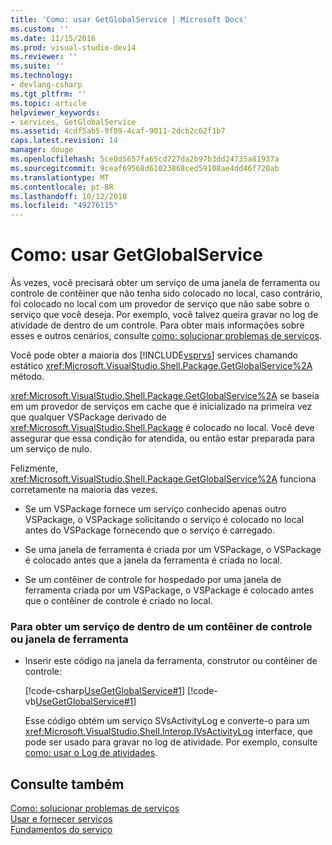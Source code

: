 ```yaml
---
title: 'Como: usar GetGlobalService | Microsoft Docs'
ms.custom: ''
ms.date: 11/15/2016
ms.prod: visual-studio-dev14
ms.reviewer: ''
ms.suite: ''
ms.technology:
- devlang-csharp
ms.tgt_pltfrm: ''
ms.topic: article
helpviewer_keywords:
- services, GetGlobalService
ms.assetid: 4cdf5ab5-9f09-4caf-9011-2dcb2c62f1b7
caps.latest.revision: 14
manager: douge
ms.openlocfilehash: 5ce0d5657fa65cd727da2b97b3dd24735a81937a
ms.sourcegitcommit: 9ceaf69568d61023868ced59108ae4dd46f720ab
ms.translationtype: MT
ms.contentlocale: pt-BR
ms.lasthandoff: 10/12/2018
ms.locfileid: "49276115"
---
```

# <a name="how-to-use-getglobalservice"></a>Como: usar GetGlobalService
Às vezes, você precisará obter um serviço de uma janela de ferramenta ou controle de contêiner que não tenha sido colocado no local, caso contrário, foi colocado no local com um provedor de serviço que não sabe sobre o serviço que você deseja. Por exemplo, você talvez queira gravar no log de atividade de dentro de um controle. Para obter mais informações sobre esses e outros cenários, consulte [como: solucionar problemas de serviços](../extensibility/how-to-troubleshoot-services.md).  
  
 Você pode obter a maioria dos [!INCLUDE[vsprvs](../includes/vsprvs-md.md)] services chamando estático <xref:Microsoft.VisualStudio.Shell.Package.GetGlobalService%2A> método.  
  
 <xref:Microsoft.VisualStudio.Shell.Package.GetGlobalService%2A> se baseia em um provedor de serviços em cache que é inicializado na primeira vez que qualquer VSPackage derivado de <xref:Microsoft.VisualStudio.Shell.Package> é colocado no local. Você deve assegurar que essa condição for atendida, ou então estar preparada para um serviço de nulo.  
  
 Felizmente, <xref:Microsoft.VisualStudio.Shell.Package.GetGlobalService%2A> funciona corretamente na maioria das vezes.  
  
-   Se um VSPackage fornece um serviço conhecido apenas outro VSPackage, o VSPackage solicitando o serviço é colocado no local antes do VSPackage fornecendo que o serviço é carregado.  
  
-   Se uma janela de ferramenta é criada por um VSPackage, o VSPackage é colocado antes que a janela da ferramenta é criada no local.  
  
-   Se um contêiner de controle for hospedado por uma janela de ferramenta criada por um VSPackage, o VSPackage é colocado antes que o contêiner de controle é criado no local.  
  
### <a name="to-get-a-service-from-within-a-tool-window-or-control-container"></a>Para obter um serviço de dentro de um contêiner de controle ou janela de ferramenta  
  
-   Inserir este código na janela da ferramenta, construtor ou contêiner de controle:  
  
     [!code-csharp[UseGetGlobalService#1](../snippets/csharp/VS_Snippets_VSSDK/usegetglobalservice/cs/getglobalservicepackage.cs#1)]
     [!code-vb[UseGetGlobalService#1](../snippets/visualbasic/VS_Snippets_VSSDK/usegetglobalservice/vb/getglobalservicepackage.vb#1)]  
  
     Esse código obtém um serviço SVsActivityLog e converte-o para um <xref:Microsoft.VisualStudio.Shell.Interop.IVsActivityLog> interface, que pode ser usado para gravar no log de atividade. Por exemplo, consulte [como: usar o Log de atividades](../extensibility/how-to-use-the-activity-log.md).  
  
## <a name="see-also"></a>Consulte também  
 [Como: solucionar problemas de serviços](../extensibility/how-to-troubleshoot-services.md)   
 [Usar e fornecer serviços](../extensibility/using-and-providing-services.md)   
 [Fundamentos do serviço](../extensibility/internals/service-essentials.md)